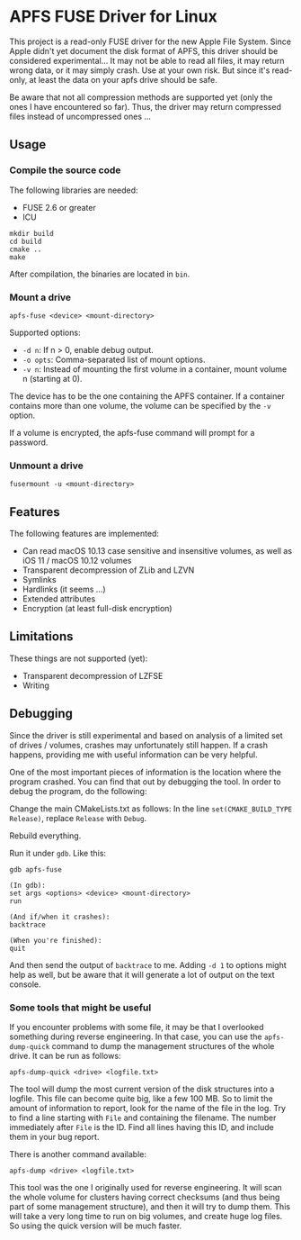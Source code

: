 # APFS FUSE Driver for Linux

This project is a read-only FUSE driver for the new Apple File System. Since Apple didn't yet document
the disk format of APFS, this driver should be considered experimental... It may not be able to read all
files, it may return wrong data, or it may simply crash. Use at your own risk. But since it's read-only,
at least the data on your apfs drive should be safe.

Be aware that not all compression methods are supported yet (only the ones I have encountered so far).
Thus, the driver may return compressed files instead of uncompressed ones ...

## Usage

### Compile the source code
The following libraries are needed:

* FUSE 2.6 or greater
* ICU

```
mkdir build
cd build
cmake ..
make
```
After compilation, the binaries are located in `bin`.

### Mount a drive
```
apfs-fuse <device> <mount-directory>
```
Supported options:
* `-d n`: If n > 0, enable debug output.
* `-o opts`: Comma-separated list of mount options.
* `-v n`: Instead of mounting the first volume in a container, mount volume n (starting at 0).

The device has to be the one containing the APFS container. If a container contains more than one volume,
the volume can be specified by the `-v` option.

If a volume is encrypted, the apfs-fuse command will prompt for a password.

### Unmount a drive
```
fusermount -u <mount-directory>
```

## Features
The following features are implemented:

* Can read macOS 10.13 case sensitive and insensitive volumes, as well as iOS 11 / macOS 10.12 volumes
* Transparent decompression of ZLib and LZVN
* Symlinks
* Hardlinks (it seems ...)
* Extended attributes
* Encryption (at least full-disk encryption)

## Limitations
These things are not supported (yet):

* Transparent decompression of LZFSE
* Writing

## Debugging

Since the driver is still experimental and based on analysis of a limited set of drives / volumes, crashes
may unfortunately still happen. If a crash happens, providing me with useful information can be very helpful.

One of the most important pieces of information is the location where the program crashed. You can find that
out by debugging the tool. In order to debug the program, do the following:

Change the main CMakeLists.txt as follows: In the line `set(CMAKE_BUILD_TYPE Release)`,
replace `Release` with `Debug`.

Rebuild everything.

Run it under `gdb`. Like this:
```
gdb apfs-fuse

(In gdb):
set args <options> <device> <mount-directory>
run

(And if/when it crashes):
backtrace

(When you're finished):
quit
```
And then send the output of `backtrace` to me. Adding `-d 1` to options might help as well, but be aware that
it will generate a lot of output on the text console.

### Some tools that might be useful

If you encounter problems with some file, it may be that I overlooked something during reverse engineering. In that
case, you can use the `apfs-dump-quick` command to dump the management structures of the whole drive. It can be run
as follows:
```
apfs-dump-quick <drive> <logfile.txt>
```
The tool will dump the most current version of the disk structures into a logfile. This file can become quite big, like
a few 100 MB. So to limit the amount of information to report, look for the name of the file in the log. Try to find a
line starting with `File` and containing the filename. The number immediately after `File` is the ID. Find all lines
having this ID, and include them in your bug report.

There is another command available:
```
apfs-dump <drive> <logfile.txt>
```
This tool was the one I originally used for reverse engineering. It will scan the whole volume for clusters having
correct checksums (and thus being part of some management structure), and then it will try to dump them. This will
take a very long time to run on big volumes, and create huge log files. So using the quick version will be much faster.
